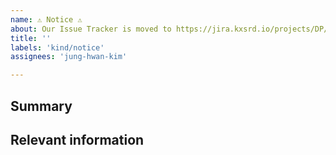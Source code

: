 ```yaml
---
name: ⚠️ Notice ⚠️
about: Our Issue Tracker is moved to https://jira.kxsrd.io/projects/DP/
title: ''
labels: 'kind/notice'
assignees: 'jung-hwan-kim'

---
```

<!--
  To make it easier for us to help you, please include as much useful information as possible.

https://jira.kxsrd.io/projects/DP/

  Useful Links;k:
  - Documentation: http://docs.rubikloudcorp.com/rubicore

  Before opening a new issue, please search existing issues.
-->

## Summary

## Relevant information

<!-- Provide as much useful information as you can -->
